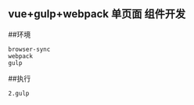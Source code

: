 
vue+gulp+webpack 单页面 组件开发
-----------------------------------

##环境

    browser-sync
    webpack
    gulp


##执行

    2.gulp
